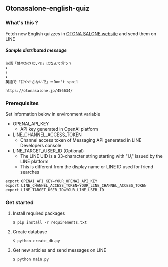## Otonasalone-english-quiz

### What's this ?
Fetch new English quizzes in [OTONA SALONE website](https://otonasalone.jp/tags/ichinichiichieigo/) and send them on LINE

##### Sample distributed message
```
英語「甘やかさないで」はなんて言う？
↓
↓
↓
英語で「甘やかさないで」＝Don't spoil

https://otonasalone.jp/456634/
```

### Prerequisites

Set information below in environment variable

- OPENAI\_API\_KEY
    - API key generated in OpenAI platform
- LINE\_CHANNEL\_ACCESS\_TOKEN
    - Channel access token of Messaging API generated in LINE Developers console
- LINE\_TARGET_\USER\_ID (Optional)
    - The LINE UID is a 33-character string starting with "U," issued by the LINE platform
    - This is different from the display name or LINE ID used for friend searches
```
export OPENAI_API_KEY=YOUR_OPENAI_API_KEY
export LINE_CHANNEL_ACCESS_TOKEN=YOUR_LINE_CHANNEL_ACCESS_TOKEN
export LINE_TARGET_USER_ID=YOUR_LINE_USER_ID
```

### Get started

1. Install required packages
    ```
    $ pip install -r requirements.txt
    ```
1. Create database
    ```
    $ python create_db.py
    ```
1. Get new articles and send messages on LINE
    ```
    $ python main.py
    ```
